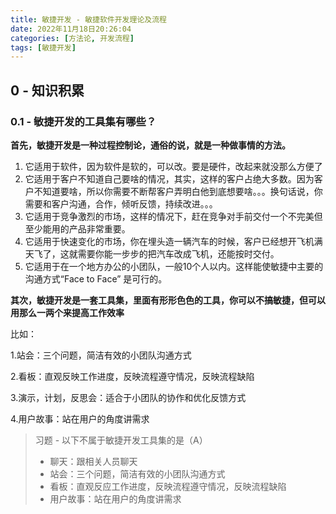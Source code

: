 ```yaml
---
title: 敏捷开发 - 敏捷软件开发理论及流程
date: 2022年11月18日20:26:04
categories: [方法论, 开发流程]
tags: [敏捷开发]
---
```


## 0 - 知识积累

### 0.1 - 敏捷开发的工具集有哪些？

**首先，敏捷开发是一种过程控制论，通俗的说，就是一种做事情的方法。**

1. 它适用于软件，因为软件是软的，可以改。要是硬件，改起来就没那么方便了
2. 它适用于客户不知道自己要啥的情况，其实，这样的客户占绝大多数。因为客户不知道要啥，所以你需要不断帮客户弄明白他到底想要啥。。。换句话说，你需要和客户沟通，合作，倾听反馈，持续改进。。。
3. 它适用于竞争激烈的市场，这样的情况下，赶在竞争对手前交付一个不完美但至少能用的产品非常重要。
4. 它适用于快速变化的市场，你在埋头造一辆汽车的时候，客户已经想开飞机满天飞了，这就需要你能一步步的把汽车改成飞机，还能按时交付。
5. 它适用于在一个地方办公的小团队，一般10个人以内。这样能使敏捷中主要的沟通方式“Face to Face” 是可行的。

**其次，敏捷开发是一套工具集，里面有形形色色的工具，你可以不搞敏捷，但可以用那么一两个来提高工作效率**

比如：

1.站会：三个问题，简洁有效的小团队沟通方式

2.看板：直观反映工作进度，反映流程遵守情况，反映流程缺陷

3.演示，计划，反思会：适合于小团队的协作和优化反馈方式

4.用户故事：站在用户的角度讲需求

>   习题 - 以下不属于敏捷开发工具集的是（A）
>
>   -   聊天：跟相关人员聊天
>   -   站会：三个问题，简洁有效的小团队沟通方式
>   -   看板：直观反应工作进度，反映流程遵守情况，反映流程缺陷
>   -   用户故事：站在用户的角度讲需求